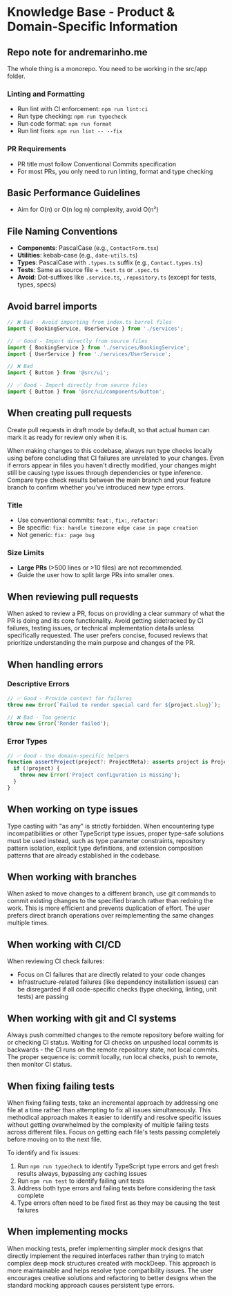 # Knowledge Base - Product & Domain-Specific Information

## Repo note for andremarinho.me

The whole thing is a monorepo. You need to be working in the src/app folder.

### Linting and Formatting

- Run lint with CI enforcement: `npm run lint:ci`
- Run type checking: `npm run typecheck`
- Run code format: `npm run format`
- Run lint fixes: `npm run lint -- --fix`

### PR Requirements

- PR title must follow Conventional Commits specification
- For most PRs, you only need to run linting, format and type checking

## Basic Performance Guidelines

- Aim for O(n) or O(n log n) complexity, avoid O(n²)

## File Naming Conventions

- **Components**: PascalCase (e.g., `ContactForm.tsx`)
- **Utilities**: kebab-case (e.g., `date-utils.ts`)
- **Types**: PascalCase with `.types.ts` suffix (e.g., `Contact.types.ts`)
- **Tests**: Same as source file + `.test.ts` or `.spec.ts`
- **Avoid**: Dot-suffixes like `.service.ts`, `.repository.ts` (except for tests, types, specs)

## Avoid barrel imports

```typescript
// ❌ Bad - Avoid importing from index.ts barrel files
import { BookingService, UserService } from './services';

// ✅ Good - Import directly from source files
import { BookingService } from './services/BookingService';
import { UserService } from './services/UserService';

// ❌ Bad
import { Button } from '@src/ui';

// ✅ Good - Import directly from source files
import { Button } from '@src/ui/components/button';
```

## When creating pull requests

Create pull requests in draft mode by default, so that actual human can mark it as ready for review only when it is.

When making changes to this codebase, always run type checks locally using before concluding that CI failures are unrelated to your changes. Even if errors appear in files you haven't directly modified, your changes might still be causing type issues through dependencies or type inference. Compare type check results between the main branch and your feature branch to confirm whether you've introduced new type errors.

### Title

- Use conventional commits: `feat:`, `fix:`, `refactor:`
- Be specific: `fix: handle timezone edge case in page creation`
- Not generic: `fix: page bug`

### Size Limits

- **Large PRs** (>500 lines or >10 files) are not recommended.
- Guide the user how to split large PRs into smaller ones.

## When reviewing pull requests

When asked to review a PR, focus on providing a clear summary of what the PR is doing and its core functionality. Avoid getting sidetracked by CI failures, testing issues, or technical implementation details unless specifically requested. The user prefers concise, focused reviews that prioritize understanding the main purpose and changes of the PR.

## When handling errors

### Descriptive Errors

```typescript
// ✅ Good - Provide context for failures
throw new Error(`Failed to render special card for ${project.slug}`);

// ❌ Bad - Too generic
throw new Error('Render failed');
```

### Error Types

```typescript
// ✅ Good - Use domain-specific helpers
function assertProject(project?: ProjectMeta): asserts project is ProjectMeta {
  if (!project) {
    throw new Error('Project configuration is missing');
  }
}
```

## When working on type issues

Type casting with "as any" is strictly forbidden. When encountering type incompatibilities or other TypeScript type issues, proper type-safe solutions must be used instead, such as type parameter constraints, repository pattern isolation, explicit type definitions, and extension composition patterns that are already established in the codebase.

## When working with branches

When asked to move changes to a different branch, use git commands to commit existing changes to the specified branch rather than redoing the work. This is more efficient and prevents duplication of effort. The user prefers direct branch operations over reimplementing the same changes multiple times.

## When working with CI/CD

When reviewing CI check failures:

- Focus on CI failures that are directly related to your code changes
- Infrastructure-related failures (like dependency installation issues) can be disregarded if all code-specific checks (type checking, linting, unit tests) are passing

## When working with git and CI systems

Always push committed changes to the remote repository before waiting for or checking CI status. Waiting for CI checks on unpushed local commits is backwards - the CI runs on the remote repository state, not local commits. The proper sequence is: commit locally, run local checks, push to remote, then monitor CI status.

## When fixing failing tests

When fixing failing tests, take an incremental approach by addressing one file at a time rather than attempting to fix all issues simultaneously. This methodical approach makes it easier to identify and resolve specific issues without getting overwhelmed by the complexity of multiple failing tests across different files. Focus on getting each file's tests passing completely before moving on to the next file.

To identify and fix issues:

1. Run `npm run typecheck` to identify TypeScript type errors and get fresh results always, bypassing any caching issues
2. Run `npm run test` to identify failing unit tests
3. Address both type errors and failing tests before considering the task complete
4. Type errors often need to be fixed first as they may be causing the test failures

## When implementing mocks

When mocking tests, prefer implementing simpler mock designs that directly implement the required interfaces rather than trying to match complex deep mock structures created with mockDeep. This approach is more maintainable and helps resolve type compatibility issues. The user encourages creative solutions and refactoring to better designs when the standard mocking approach causes persistent type errors.
